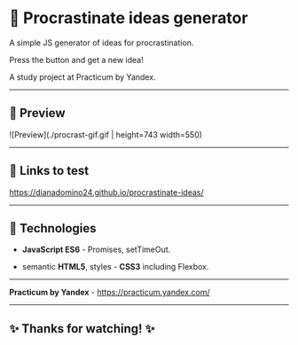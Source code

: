 # :large_blue_circle: Procrastinate ideas generator

A simple JS generator of ideas for procrastination.

Press the button and get a new idea!

A study project at Practicum by Yandex.

---

## :mag_right: Preview

![Preview](./procrast-gif.gif | height=743 width=550)

---

## :link: Links to test

https://dianadomino24.github.io/procrastinate-ideas/

---

## :rocket: Technologies

-   **JavaScript ES6** - Promises, setTimeOut.

-   semantic **HTML5**, styles - **CSS3** including Flexbox.

---

**Practicum by Yandex** - https://practicum.yandex.com/

---

## :sparkles: Thanks for watching! :sparkles:
